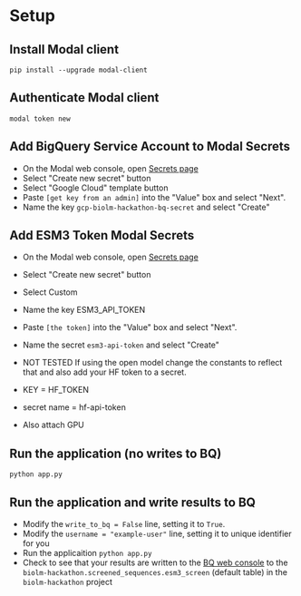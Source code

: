 # Setup

## Install Modal client
```pip install --upgrade modal-client```

## Authenticate Modal client
```modal token new```

## Add BigQuery Service Account to Modal Secrets
* On the Modal web console, open [Secrets page](https://modal.com/secrets/)
* Select "Create new secret" button
* Select "Google Cloud" template button
* Paste `[get key from an admin]` into the "Value" box and select "Next".
* Name the key `gcp-biolm-hackathon-bq-secret` and select "Create"


## Add ESM3 Token Modal Secrets
* On the Modal web console, open [Secrets page](https://modal.com/secrets/)
* Select "Create new secret" button
* Select Custom
* Name the key ESM3_API_TOKEN
* Paste `[the token]` into the "Value" box and select "Next".
* Name the secret `esm3-api-token` and select "Create"

* NOT TESTED If using the open model change the constants to reflect that and also add your HF token to a secret.
* KEY = HF_TOKEN
* secret name =  hf-api-token
* Also attach GPU

## Run the application (no writes to BQ)
```python app.py```

## Run the application and write results to BQ
* Modify the `write_to_bq = False` line, setting it to `True`.
* Modify the `username = "example-user"` line, setting it to unique identifier for you
* Run the applicaition ```python app.py```
* Check to see that your results are written to the [BQ web console](https://console.cloud.google.com/bigquery?referrer=search&authuser=0&orgonly=true&project=biolm-hackathon&supportedpurview=organizationId&ws=!1m10!1m4!1m3!1sbiolm-hackathon!2sbquxjob_7c15a94f_192845bbde8!3sUS!1m4!4m3!1sbiolm-hackathon!2sscreened_sequences!3sesm2_screen) to the `biolm-hackathon.screened_sequences.esm3_screen` (default table) in the `biolm-hackathon` project
